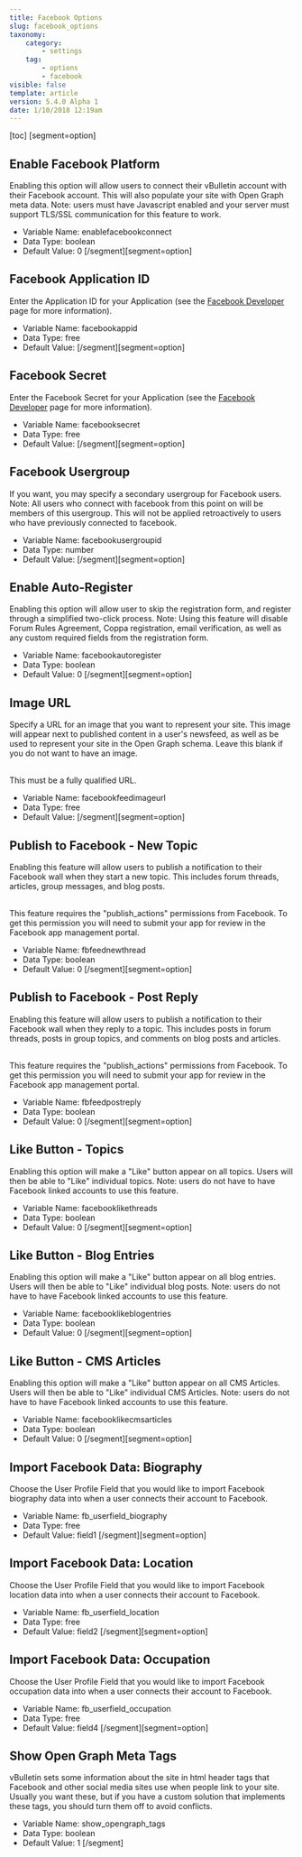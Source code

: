 ```yaml
---
title: Facebook Options
slug: facebook_options
taxonomy:
    category:
        - settings
    tag:
        - options
        - facebook
visible: false
template: article
version: 5.4.0 Alpha 1
date: 1/10/2018 12:19am
---
```


[toc]
[segment=option]

## Enable Facebook Platform
Enabling this option will allow users to connect their vBulletin account with their Facebook account. This will also populate your site with Open Graph meta data. Note: users must have Javascript enabled and your server must support TLS/SSL communication for this feature to work.



- Variable Name: enablefacebookconnect
- Data Type: boolean
- Default Value: 0
[/segment][segment=option]

## Facebook Application ID
Enter the Application ID for your Application (see the <a href="http://www.facebook.com/developers/" target="_blank">Facebook Developer</a> page for more information).



- Variable Name: facebookappid
- Data Type: free
- Default Value: 
[/segment][segment=option]

## Facebook Secret
Enter the Facebook Secret for your Application (see the <a href="http://www.facebook.com/developers/" target="_blank">Facebook Developer</a> page for more information).



- Variable Name: facebooksecret
- Data Type: free
- Default Value: 
[/segment][segment=option]

## Facebook Usergroup
If you want, you may specify a secondary usergroup for Facebook users. Note: All users who connect with facebook from this point on will be members of this usergroup. This will not be applied retroactively to users who have previously connected to facebook.



- Variable Name: facebookusergroupid
- Data Type: number
- Default Value: 
[/segment][segment=option]

## Enable Auto-Register
Enabling this option will allow user to skip the registration form, and register through a simplified two-click process. Note: Using this feature will disable Forum Rules Agreement, Coppa registration, email verification, as well as any custom required fields from the registration form.



- Variable Name: facebookautoregister
- Data Type: boolean
- Default Value: 0
[/segment][segment=option]

## Image URL
Specify a URL for an image that you want to represent your site. This image will appear next to published content in a user's newsfeed, as well as be used to represent your site in the Open Graph schema. Leave this blank if you do not want to have an image.<br/><br/>

This  must be a fully qualified URL.



- Variable Name: facebookfeedimageurl
- Data Type: free
- Default Value: 
[/segment][segment=option]

## Publish to Facebook - New Topic
Enabling this feature will allow users to publish a notification to their Facebook wall when they start a new topic.  This includes forum threads, articles, group messages, and blog posts.<br/><br/>

This feature requires the "publish_actions" permissions from Facebook.  To get this permission you will need to submit your app for review in the Facebook app management portal.



- Variable Name: fbfeednewthread
- Data Type: boolean
- Default Value: 0
[/segment][segment=option]

## Publish to Facebook - Post Reply
Enabling this feature will allow users to publish a notification to their Facebook wall when they reply to a topic.  This includes posts in forum threads, posts in group topics, and comments on blog posts and articles.<br/><br/>

This feature requires the "publish_actions" permissions from Facebook.  To get this permission you will need to submit your app for review in the Facebook app management portal.



- Variable Name: fbfeedpostreply
- Data Type: boolean
- Default Value: 0
[/segment][segment=option]

## Like Button - Topics
Enabling this option will make a "Like" button appear on all topics. Users will then be able to "Like" individual topics. Note: users do not have to have Facebook linked accounts to use this feature.



- Variable Name: facebooklikethreads
- Data Type: boolean
- Default Value: 0
[/segment][segment=option]

## Like Button - Blog Entries
Enabling this option will make a "Like" button appear on all blog entries. Users will then be able to "Like" individual blog posts. Note: users do not have to have Facebook linked accounts to use this feature.



- Variable Name: facebooklikeblogentries
- Data Type: boolean
- Default Value: 0
[/segment][segment=option]

## Like Button - CMS Articles
Enabling this option will make a "Like" button appear on all CMS Articles. Users will then be able to "Like" individual CMS Articles. Note: users do not have to have Facebook linked accounts to use this feature.



- Variable Name: facebooklikecmsarticles
- Data Type: boolean
- Default Value: 0
[/segment][segment=option]

## Import Facebook Data: Biography
Choose the User Profile Field that you would like to import Facebook biography data into when a user connects their account to Facebook.



- Variable Name: fb_userfield_biography
- Data Type: free
- Default Value: field1
[/segment][segment=option]

## Import Facebook Data: Location
Choose the User Profile Field that you would like to import Facebook location data into when a user connects their account to Facebook.



- Variable Name: fb_userfield_location
- Data Type: free
- Default Value: field2
[/segment][segment=option]

## Import Facebook Data: Occupation
Choose the User Profile Field that you would like to import Facebook occupation data into when a user connects their account to Facebook.



- Variable Name: fb_userfield_occupation
- Data Type: free
- Default Value: field4
[/segment][segment=option]

## Show Open Graph Meta Tags
vBulletin sets some information about the site in html header tags that Facebook and other social media sites use when people link to your site.  Usually you want these, but if you have a custom solution that implements these tags, you should turn them off to avoid conflicts.



- Variable Name: show_opengraph_tags
- Data Type: boolean
- Default Value: 1
[/segment]